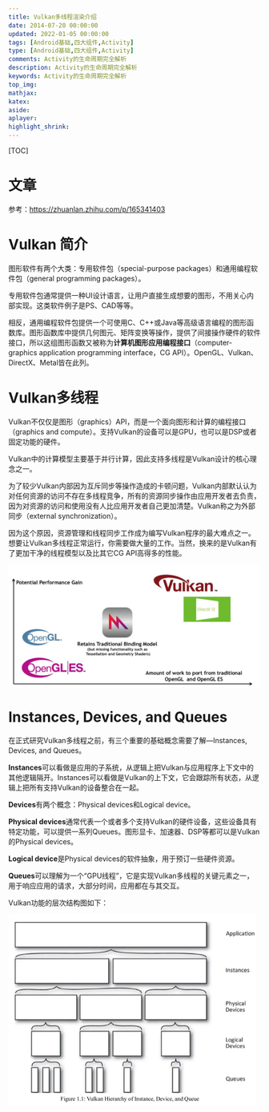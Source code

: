 ```yaml
---
title: Vulkan多线程渲染介绍
date: 2014-07-20 00:00:00
updated: 2022-01-05 00:00:00
tags: [Android基础,四大组件,Activity]
type: [Android基础,四大组件,Activity]
comments: Activity的生命周期完全解析
description: Activity的生命周期完全解析
keywords: Activity的生命周期完全解析
top_img:
mathjax:
katex:
aside:
aplayer:
highlight_shrink:
---
```


[TOC]

# 文章

参考：https://zhuanlan.zhihu.com/p/165341403

# Vulkan 简介

图形软件有两个大类：专用软件包（special-purpose packages）和通用编程软件包（general programming packages）。

专用软件包通常提供一种UI设计语言，让用户直接生成想要的图形，不用关心内部实现。这类软件例子是PS、CAD等等。

相反，通用编程软件包提供一个可使用C、C++或Java等高级语言编程的图形函数库。图形函数库中提供几何图元、矩阵变换等操作，提供了间接操作硬件的软件接口，所以这组图形函数又被称为**计算机图形应用编程接口**（computer-graphics application programming interface，CG API）。OpenGL、Vulkan、DirectX、Metal皆在此列。



# Vulkan多线程

Vulkan不仅仅是图形（graphics）API，而是一个面向图形和计算的编程接口（graphics and compute）。支持Vulkan的设备可以是GPU，也可以是DSP或者固定功能的硬件。

Vulkan中的计算模型主要基于并行计算，因此支持多线程是Vulkan设计的核心理念之一。

为了较少Vulkan内部因为互斥同步等操作造成的卡顿问题，Vulkan内部默认认为对任何资源的访问不存在多线程竞争，所有的资源同步操作由应用开发者去负责，因为对资源的访问和使用没有人比应用开发者自己更加清楚。Vulkan称之为外部同步（external synchronization）。

因为这个原因，资源管理和线程同步工作成为编写Vulkan程序的最大难点之一。想要让Vulkan多线程正常运行，你需要做大量的工作。当然，换来的是Vulkan有了更加干净的线程模型以及比其它CG API高得多的性能。

<img src="images/02.Vulkan%E5%A4%9A%E7%BA%BF%E7%A8%8B%E6%B8%B2%E6%9F%93%E4%BB%8B%E7%BB%8D/v2-6462c0d67913628758533f71baa8040c_1440w.webp" alt="img" style="zoom:50%;" />



# Instances, Devices, and Queues

在正式研究Vulkan多线程之前，有三个重要的基础概念需要了解—Instances, Devices, and Queues。

**Instances**可以看做是应用的子系统，从逻辑上把Vulkan与应用程序上下文中的其他逻辑隔开。Instances可以看做是Vulkan的上下文，它会跟踪所有状态，从逻辑上把所有支持Vulkan的设备整合在一起。

**Devices**有两个概念：Physical devices和Logical device。

**Physical devices**通常代表一个或者多个支持Vulkan的硬件设备，这些设备具有特定功能，可以提供一系列Queues。图形显卡、加速器、DSP等都可以是Vulkan的Physical devices。

**Logical device**是Physical devices的软件抽象，用于预订一些硬件资源。

**Queues**可以理解为一个“GPU线程”，它是实现Vulkan多线程的关键元素之一，用于响应应用的请求，大部分时间，应用都在与其交互。

Vulkan功能的层次结构图如下：

<img src="images/02.Vulkan%E5%A4%9A%E7%BA%BF%E7%A8%8B%E6%B8%B2%E6%9F%93%E4%BB%8B%E7%BB%8D/v2-c3ee8265307182621d766d751e45dee9_1440w.webp" alt="img" style="zoom:50%;" />













